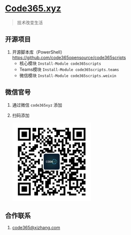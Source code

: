 # [Code365.xyz](https://code365.xyz)
> 技术改变生活

## 开源项目

1. 开源脚本库（PowerShell）<https://github.com/code365opensource/code365scripts>
    - 核心模块 `Install-Module code365scripts`
    - Teams模块 `Install-Module code365scripts.teams`
    - 微信模块 `Install-Module code365scripts.weixin`

## 微信官号

1. 通过微信 `code365xyz` 添加
1. 扫码添加

    ![](assets\mp.jpg)


## 合作联系
1. code365@xizhang.com